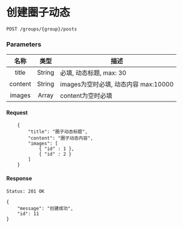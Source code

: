 # 创建圈子动态

```
POST /groups/{group}/posts
```

### Parameters

| 名称 | 类型 | 描述 |
|:----:|:----:|----|
| title | String | 必填, 动态标题, max: 30 |
| content | String | images为空时必填, 动态内容 max:10000|
| images | Array | content为空时必填 |

#### Request
```json5
    {
        "title": "圈子动态标题",
        "content": "圈子动态内容",
        "images": [
            { "id" : 1 },
            { "id" : 2 }
        ]
    }
```

#### Response

```
Status: 201 OK
```
```json5
{
    "message": "创建成功",
    "id": 11
}
```
